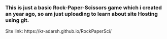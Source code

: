 <h3>
This is just a basic Rock-Paper-Scissors game which i created an year ago, so am just uploading to learn about site Hosting using git. 
</h3>
Site link: https://kr-adarsh.github.io/RockPaperSci/
